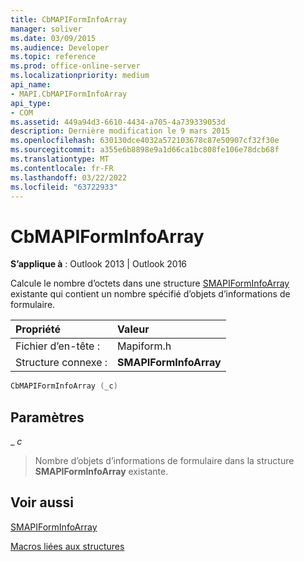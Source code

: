 ```yaml
---
title: CbMAPIFormInfoArray
manager: soliver
ms.date: 03/09/2015
ms.audience: Developer
ms.topic: reference
ms.prod: office-online-server
ms.localizationpriority: medium
api_name:
- MAPI.CbMAPIFormInfoArray
api_type:
- COM
ms.assetid: 449a94d3-6610-4434-a705-4a739339053d
description: Dernière modification le 9 mars 2015
ms.openlocfilehash: 630130dce4032a572103678c87e50907cf32f30e
ms.sourcegitcommit: a355e6b8898e9a1d66ca1bc808fe106e78dcb68f
ms.translationtype: MT
ms.contentlocale: fr-FR
ms.lasthandoff: 03/22/2022
ms.locfileid: "63722933"
---
```

# <a name="cbmapiforminfoarray"></a>CbMAPIFormInfoArray

  
  
**S’applique à** : Outlook 2013 | Outlook 2016 
  
Calcule le nombre d’octets dans une structure [SMAPIFormInfoArray](smapiforminfoarray.md) existante qui contient un nombre spécifié d’objets d’informations de formulaire. 
  
|Propriété |Valeur |
|:-----|:-----|
|Fichier d’en-tête :  <br/> |Mapiform.h  <br/> |
|Structure connexe :  <br/> |**SMAPIFormInfoArray** <br/> |
   
```cpp
CbMAPIFormInfoArray (_c)
```

## <a name="parameters"></a>Paramètres

 _ _c_
  
> Nombre d’objets d’informations de formulaire dans la structure **SMAPIFormInfoArray** existante. 
    
## <a name="see-also"></a>Voir aussi



[SMAPIFormInfoArray](smapiforminfoarray.md)


[Macros liées aux structures](macros-related-to-structures.md)

